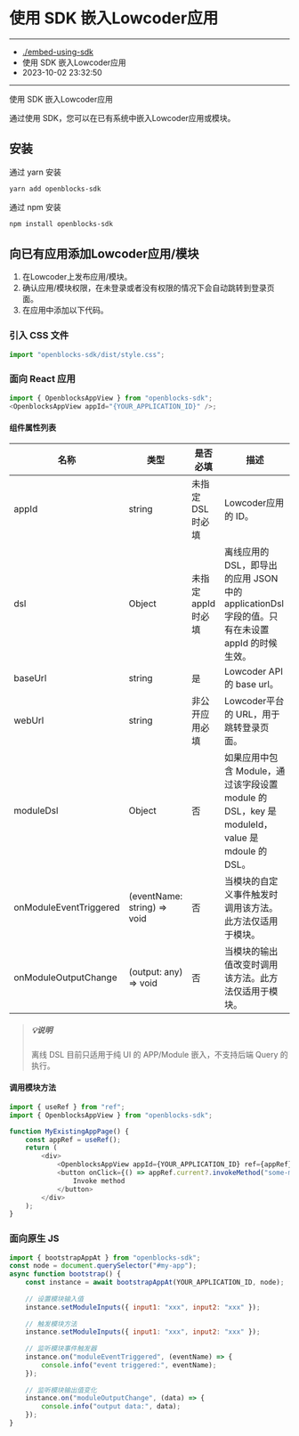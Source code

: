 # 使用 SDK 嵌入Lowcoder应用

---

* [./embed-using-sdk](./embed-using-sdk)
* 使用 SDK 嵌入Lowcoder应用
* 2023-10-02 23:32:50

---

使用 SDK 嵌入Lowcoder应用

通过使用 SDK，您可以在已有系统中嵌入Lowcoder应用或模块。

## 安装

通过 yarn 安装

```bash
yarn add openblocks-sdk
```

通过 npm 安装

```bash
npm install openblocks-sdk
```

## 向已有应用添加Lowcoder应用/模块

1. 在Lowcoder上发布应用/模块。
2. 确认应用/模块权限，在未登录或者没有权限的情况下会自动跳转到登录页面。
3. 在应用中添加以下代码。

### 引入 CSS 文件

```javascript
import "openblocks-sdk/dist/style.css";
```

### 面向 React 应用

```javascript
import { OpenblocksAppView } from "openblocks-sdk";
<OpenblocksAppView appId="{YOUR_APPLICATION_ID}" />;
```

#### 组件属性列表

|**名称**|**类型**|**是否必填**|**描述**|
| ------------------------| -----------------------------| ---------------------| -------------------------------------------------------------------------------------------------|
|appId|string|未指定 DSL 时必填|Lowcoder应用的 ID。|
|dsl|Object|未指定 appId 时必填|离线应用的 DSL，即导出的应用 JSON 中的 applicationDsl 字段的值。只有在未设置 appId 的时候生效。|
|baseUrl|string|是|Lowcoder API 的 base url。|
|webUrl|string|非公开应用必填|Lowcoder平台的 URL，用于跳转登录页面。|
|moduleDsl|Object|否|如果应用中包含 Module，通过该字段设置 module 的 DSL，key 是 moduleId，value 是 mdoule 的 DSL。|
|onModuleEventTriggered|(eventName: string) => void|否|当模块的自定义事件触发时调用该方法。此方法仅适用于模块。|
|onModuleOutputChange|(output: any) => void|否|当模块的输出值改变时调用该方法。此方法仅适用于模块。|

> ##### 💡说明
>
> 离线 DSL 目前只适用于纯 UI 的 APP/Module 嵌入，不支持后端 Query 的执行。

#### 调用模块方法

```javascript
import { useRef } from "ref";
import { OpenblocksAppView } from "openblocks-sdk";

function MyExistingAppPage() {
    const appRef = useRef();
    return (
        <div>
            <OpenblocksAppView appId={YOUR_APPLICATION_ID} ref={appRef} />;
            <button onClick={() => appRef.current?.invokeMethod("some-method-name")}>
                Invoke method
            </button>
        </div>
    );
}
```

### 面向原生 JS

```javascript
import { bootstrapAppAt } from "openblocks-sdk";
const node = document.querySelector("#my-app");
async function bootstrap() {
    const instance = await bootstrapAppAt(YOUR_APPLICATION_ID, node);
  
    // 设置模块输入值
    instance.setModuleInputs({ input1: "xxx", input2: "xxx" });
  
    // 触发模块方法
    instance.setModuleInputs({ input1: "xxx", input2: "xxx" });
  
    // 监听模块事件触发器
    instance.on("moduleEventTriggered", (eventName) => {
        console.info("event triggered:", eventName);
    });
  
    // 监听模块输出值变化
    instance.on("moduleOutputChange", (data) => {
        console.info("output data:", data);
    });
}
```
